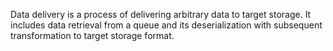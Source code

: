 Data delivery is a process of delivering arbitrary data to target storage. It includes data retrieval from a queue and its deserialization with subsequent transformation to target storage format.